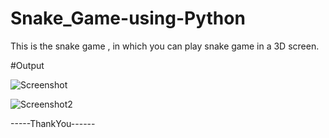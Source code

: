 # Snake_Game-using-Python
This is the snake game , in which you can play snake game in a 3D screen.
 
 
#Output


![Screenshot](https://user-images.githubusercontent.com/89354259/187977536-0e5379c0-edfb-4031-9270-666cb1d8e940.png)

![Screenshot2](https://user-images.githubusercontent.com/89354259/187977810-4e522c37-5568-45f9-8542-f5aed526b5af.png)

 
 
-----ThankYou------ 
